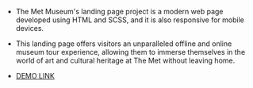 - The Met Museum's landing page project is a modern web page developed using HTML and SCSS, and it is also responsive for mobile devices.
- This landing page offers visitors an unparalleled offline and online museum tour experience, allowing them to immerse themselves in the world of art and cultural heritage at The Met without leaving home.

- [DEMO LINK](https://Valentyn-Bilyk.github.io/met-lending/)
